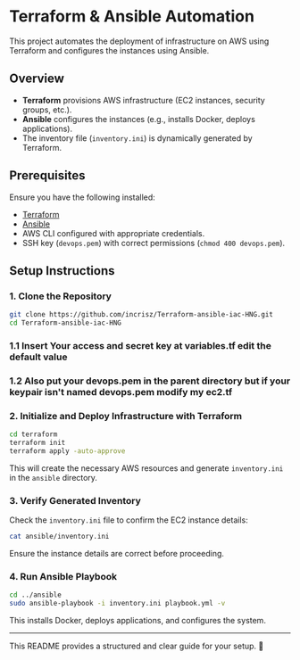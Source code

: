# Terraform & Ansible Automation

This project automates the deployment of infrastructure on AWS using Terraform and configures the instances using Ansible.

## Overview

- **Terraform** provisions AWS infrastructure (EC2 instances, security groups, etc.).
- **Ansible** configures the instances (e.g., installs Docker, deploys applications).
- The inventory file (`inventory.ini`) is dynamically generated by Terraform.

## Prerequisites

Ensure you have the following installed:

- [Terraform](https://developer.hashicorp.com/terraform/downloads)
- [Ansible](https://docs.ansible.com/ansible/latest/installation_guide/intro_installation.html)
- AWS CLI configured with appropriate credentials.
- SSH key (`devops.pem`) with correct permissions (`chmod 400 devops.pem`).

## Setup Instructions

### 1. Clone the Repository

```bash
git clone https://github.com/incrisz/Terraform-ansible-iac-HNG.git
cd Terraform-ansible-iac-HNG
```

### 1.1 Insert Your access and secret key at variables.tf edit the default value
### 1.2 Also put your devops.pem in the parent directory but if your keypair isn't named devops.pem modify my ec2.tf 

### 2. Initialize and Deploy Infrastructure with Terraform

```bash
cd terraform
terraform init
terraform apply -auto-approve
```

This will create the necessary AWS resources and generate `inventory.ini` in the `ansible` directory.

### 3. Verify Generated Inventory

Check the `inventory.ini` file to confirm the EC2 instance details:

```bash
cat ansible/inventory.ini
```

Ensure the instance details are correct before proceeding.

### 4. Run Ansible Playbook

```bash
cd ../ansible
sudo ansible-playbook -i inventory.ini playbook.yml -v
```

This installs Docker, deploys applications, and configures the system.

---

This README provides a structured and clear guide for your setup. 🚀

